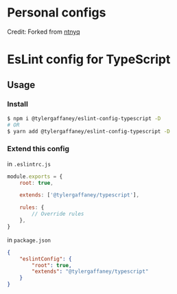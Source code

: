 # Personal configs

Credit:  Forked from [ntnyq](https://github.com/ntnyq/configs)

# EsLint config for TypeScript

## Usage

### Install

```bash
$ npm i @tylergaffaney/eslint-config-typescript -D
# OR
$ yarn add @tylergaffaney/eslint-config-typescript -D
```

### Extend this config

in `.eslintrc.js`

```js
module.exports = {
    root: true,

    extends: ['@tylergaffaney/typescript'],

    rules: {
        // Override rules
    },
}
```

in `package.json`

```json
{
    "eslintConfig": {
        "root": true,
        "extends": "@tylergaffaney/typescript"
    }
}
```
